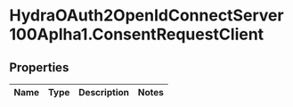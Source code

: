 # HydraOAuth2OpenIdConnectServer100Aplha1.ConsentRequestClient

## Properties
Name | Type | Description | Notes
------------ | ------------- | ------------- | -------------


